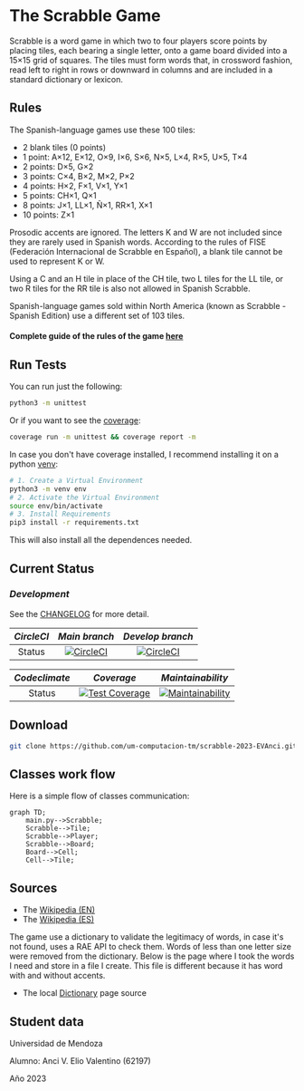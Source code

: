 # The Scrabble Game
Scrabble is a word game in which two to four players score points by placing tiles, each bearing a single letter, onto a game board divided into a 15×15 grid of squares. The tiles must form words that, in crossword fashion, read left to right in rows or downward in columns and are included in a standard dictionary or lexicon.

## Rules

The Spanish-language games use these 100 tiles:

- 2 blank tiles (0 points)
- 1 point: A×12, E×12, O×9, I×6, S×6, N×5, L×4, R×5, U×5, T×4
- 2 points: D×5, G×2
- 3 points: C×4, B×2, M×2, P×2
- 4 points: H×2, F×1, V×1, Y×1
- 5 points: CH×1, Q×1
- 8 points: J×1, LL×1, Ñ×1, RR×1, X×1
- 10 points: Z×1

Prosodic accents are ignored. The letters K and W are not included since they are rarely used in Spanish words. According to the rules of FISE (Federación Internacional de Scrabble en Español), a blank tile cannot be used to represent K or W.

Using a C and an H tile in place of the CH tile, two L tiles for the LL tile, or two R tiles for the RR tile is also not allowed in Spanish Scrabble.

Spanish-language games sold within North America (known as Scrabble - Spanish Edition) use a different set of 103 tiles.

#### Complete guide of the rules of the game [here](https://service.mattel.com/instruction_sheets/51280.pdf)

## Run Tests

You can run just the following:

```bash
python3 -m unittest
```

Or if you want to see the [coverage](https://coverage.readthedocs.io/en/7.3.0/):

```bash
coverage run -m unittest && coverage report -m
```

In case you don't have coverage installed, I recommend installing it on a python [venv](https://docs.python.org/3/library/venv.html):

```bash
# 1. Create a Virtual Environment
python3 -m venv env
# 2. Activate the Virtual Environment
source env/bin/activate
# 3. Install Requirements
pip3 install -r requirements.txt
```

This will also install all the dependences needed.

## Current Status

### *Development*

See the [CHANGELOG](https://github.com/um-computacion-tm/scrabble-2023-EVAnci/blob/main/CHANGELOG.md) for more detail.

| *_CircleCI_* | *_Main branch_* | *_Develop branch_* |
| :---:   | :---:   | :---: |
| Status | [![CircleCI](https://dl.circleci.com/status-badge/img/gh/um-computacion-tm/scrabble-2023-EVAnci/tree/main.svg?style=svg)](https://dl.circleci.com/status-badge/redirect/gh/um-computacion-tm/scrabble-2023-EVAnci/tree/main) | [![CircleCI](https://dl.circleci.com/status-badge/img/gh/um-computacion-tm/scrabble-2023-EVAnci/tree/develop.svg?style=svg)](https://dl.circleci.com/status-badge/redirect/gh/um-computacion-tm/scrabble-2023-EVAnci/tree/develop) |

| _*Codeclimate*_ | *_Coverage_* | *_Maintainability_* |
| :---:   | :---:   | :---: |
| Status | [![Test Coverage](https://api.codeclimate.com/v1/badges/49690d7461830eb144db/test_coverage)](https://codeclimate.com/github/um-computacion-tm/scrabble-2023-EVAnci/test_coverage) | [![Maintainability](https://api.codeclimate.com/v1/badges/49690d7461830eb144db/maintainability)](https://codeclimate.com/github/um-computacion-tm/scrabble-2023-EVAnci/maintainability) |

## Download

```bash
git clone https://github.com/um-computacion-tm/scrabble-2023-EVAnci.git
```

## Classes work flow

Here is a simple flow of classes communication:

```mermaid
graph TD;
    main.py-->Scrabble;
    Scrabble-->Tile;
    Scrabble-->Player;
    Scrabble-->Board;
    Board-->Cell;
    Cell-->Tile;
```

## Sources
- The [Wikipedia (EN)](https://en.wikipedia.org/wiki/Scrabble)
- The [Wikipedia (ES)](https://es.wikipedia.org/wiki/Scrabble)

The game use a dictionary to validate the legitimacy of words, in case it's not found, uses a RAE API to check them. Words of less than one letter size were removed from the dictionary. Below is the page where I took the words I need and store in a file I create. This file is different because it has word with and without accents.

- The local [Dictionary](https://mausschool.com/vocabulario-en-espanol/) page source

## Student data

Universidad de Mendoza

Alumno: Anci V. Elio Valentino (62197)

Año 2023
